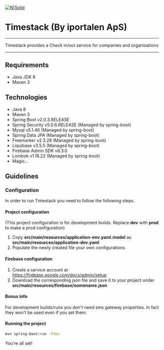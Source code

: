 [![N|Solid](https://iportalen.dk/images/blue-logo-full.png)](https://iportalen.dk/images/blue-logo-full)

# Timestack (By iportalen ApS)
___
Timestack provides a Check in/out service for companies and organisations
___

## Requirements
  - Java JDK 8
  - Maven 3

## Technologies
  - Java 8
  - Maven 3
  - Spring Boot v2.0.3.RELEASE
  - Spring Security v5.0.6.RELEASE (Managed by spring-boot)
  - Mysql v5.1.46 (Managed by spring-boot)
  - Spring Data JPA (Managed by spring-boot)
  - Freemarker v2.3.28 (Managed by spring-boot)
  - Liquibase v3.5.5 (Managed by spring-boot)
  - Firebase Admin SDK v6.3.0
  - Lombok v1.16.22 (Managed by spring-boot)
  - Magic...

## Guidelines

### Configuration
In order to run Timestack you need to follow the following steps.

#### Project configuration
(This project configuration is for development builds. Replace **dev** with **prod** to make a prod configuration)
1. Copy **src/main/resources/application-env.yaml.model** as **src/main/resources/application-dev.yaml**
2. Populate the newly created file your own configurations.

#### Firebase configuration 
1. Create a service account at <https://firebase.google.com/docs/admin/setup> 
2. Download the corresponding json file and save it to your project under **src/main/resources/firebase/somename.json**

#### Bonus info
For development builds/runs you don't need sms gateway properties. In fact they won't be used even if you set them.

#### Running the project

```sh
mvn spring-boot:run -Pdev
```

You're all set!
